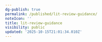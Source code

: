 ```yaml
---
dg-publish: true
permalink: /published/lit-review-guidance/
noteIcon: ''
title: lit-review-guidance
visibility: public
updated: '2025-10-15T21:01:34.010Z'
---
```



